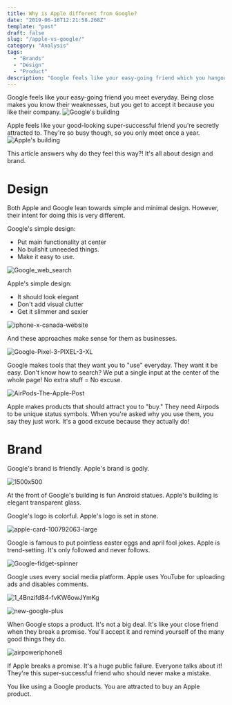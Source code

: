 ```yaml
---
title: Why is Apple different from Google?
date: "2019-06-16T12:21:58.268Z"
template: "post"
draft: false
slug: "/apple-vs-google/"
category: "Analysis"
tags:
  - "Brands"
  - "Design"
  - "Product"
description: "Google feels like your easy-going friend which you hangout with everyday. Apple feels like your good-looking super-successful friend that you're secretly attracted to."
---
```


Google feels like your easy-going friend you meet everyday. Being close makes you know their weaknesses, but you get to accept it because you like their company.
![Google's building](https://user-images.githubusercontent.com/1072229/62012057-83b3b180-b181-11e9-98fa-f33ccca21352.jpg)

Apple feels like your good-looking super-successful friend you're secretly attracted to. They're so busy though, so you only meet once a year.
![Apple's building](https://user-images.githubusercontent.com/1072229/62012052-6f6fb480-b181-11e9-9b43-2b921ef4fe94.jpg)

This article answers why do they feel this way?! It's all about design and brand.

# Design
Both Apple and Google lean towards simple and minimal design. However, their intent for doing this is very different. 

Google's simple design:
- Put main functionality at center
- No bullshit unneeded things.
- Make it easy to use.

![Google_web_search](https://user-images.githubusercontent.com/1072229/62012094-0472ad80-b182-11e9-9f94-d269ea683d1a.png)

Apple's simple design: 
- It should look elegant
- Don't add visual clutter
- Get it slimmer and sexier

![iphone-x-canada-website](https://user-images.githubusercontent.com/1072229/62012091-f58bfb00-b181-11e9-8dd9-171343dd3ed1.jpg)

And these approaches make sense for them as businesses. 

![Google-Pixel-3-PIXEL-3-XL](https://user-images.githubusercontent.com/1072229/62012142-9d092d80-b182-11e9-93c9-a3d7edd748ef.jpg)

Google makes tools that they want you to "use" everyday. They want it be easy. Don't know how to search? We put a single input at the center of the whole page! No extra stuff = No excuse.

![AirPods-The-Apple-Post](https://user-images.githubusercontent.com/1072229/62012130-76e38d80-b182-11e9-9a5d-4413c643ca77.png)

Apple makes products that should attract you to "buy." They need Airpods to be unique status symbols. When you're asked why you use them, you say they just work. It's a good excuse because they actually do!



# Brand
Google's brand is friendly. Apple's brand is godly.

![1500x500](https://user-images.githubusercontent.com/1072229/62012164-e48fb980-b182-11e9-9c69-e86cd1a3a52d.jpg)

At the front of Google's building is fun Android statues. Apple's building is elegant transparent glass.

Google's logo is colorful. Apple's logo is set in stone.

![apple-card-100792063-large](https://user-images.githubusercontent.com/1072229/62012177-1274fe00-b183-11e9-9d3a-d5403fa23d92.jpg)

Google is famous to put pointless easter eggs and april fool jokes.
Apple is trend-setting. It's only followed and never follows.

![Google-fidget-spinner](https://user-images.githubusercontent.com/1072229/62012258-4dc3fc80-b184-11e9-9b52-2310b864257d.jpg)

Google uses every social media platform. 
Apple uses YouTube for uploading ads and disables comments. 

![1_4Bnzifd84-fvKW6owJYmKg](https://user-images.githubusercontent.com/1072229/62012277-7946e700-b184-11e9-8c45-1756520189a0.jpeg)

![new-google-plus](https://user-images.githubusercontent.com/1072229/62012195-57009980-b183-11e9-95c8-b26b23408088.jpg)

When Google stops a product. It's not a big deal. It's like your close friend when they break a promise. 
You'll accept it and remind yourself of the many good things they do.

![airpoweriphone8](https://user-images.githubusercontent.com/1072229/62012203-75669500-b183-11e9-8d28-f5e0b2874c65.jpg)

If Apple breaks a promise. It's a huge public failure. Everyone talks about it! They're this super-successful friend who should never make a mistake.

You like using a Google products.
You are attracted to buy an Apple product.



